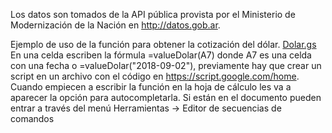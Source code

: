 Los datos son tomados de la API pública provista por el Ministerio de Modernización de la Nación en http://datos.gob.ar.

Ejemplo de uso de la función para obtener la cotización del dólar. [Dolar.gs](../blob/master/Dolar.gs)
En una celda escriben la fórmula =valueDolar(A7) donde A7 es una celda con una fecha o =valueDolar("2018-09-02"), previamente hay que crear un script en un archivo con el código en https://script.google.com/home. Cuando empiecen a escribir la función en la hoja de cálculo les va a aparecer la opción para autocompletarla.
Si están en el documento pueden entrar a través del menú Herramientas -> Editor de secuencias de comandos
